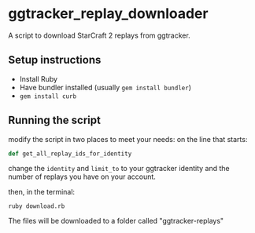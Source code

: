 # ggtracker_replay_downloader
A script to download StarCraft 2 replays from ggtracker.

## Setup instructions
  - Install Ruby
  - Have bundler installed (usually `gem install bundler`)
  - `gem install curb`

## Running the script

modify the script in two places to meet your needs:
on the line that starts:
```ruby
def get_all_replay_ids_for_identity
```
change the `identity` and `limit_to` to your ggtracker identity and the number of replays you have on your account.

then, in the terminal:
```
ruby download.rb
```

The files will be downloaded to a folder called "ggtracker-replays"
